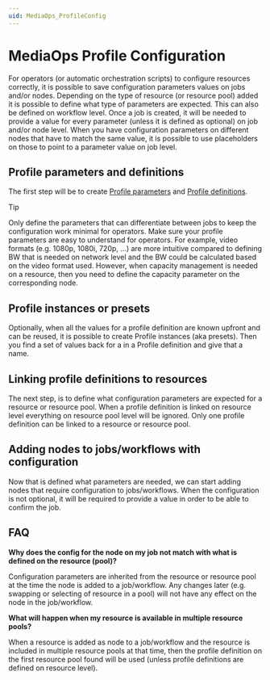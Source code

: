 ```yaml
---
uid: MediaOps_ProfileConfig
---
```


# MediaOps Profile Configuration

For operators (or automatic orchestration scripts) to configure resources correctly, it is possible to save configuration parameters values on jobs and/or nodes. Depending on the type of resource (or resource pool) added it is possible to define what type of parameters are expected. This can also be defined on workflow level. Once a job is created, it will be needed to provide a value for every parameter (unless it is defined as optional) on job and/or node level. When you have configuration parameters on different nodes that have to match the same value, it is possible to use placeholders on those to point to a parameter value on job level.

## Profile parameters and definitions

The first step will be to create [Profile parameters](https://docs.dataminer.services/user-guide/Standard_Apps/SRM/srm_concepts/srm_definitions.html#profile-parameter) and [Profile definitions](https://docs.dataminer.services/user-guide/Standard_Apps/SRM/srm_concepts/srm_definitions.html#profile-definition).

> [!TIP]
> Only define the parameters that can differentiate between jobs to keep the configuration work minimal for operators. Make sure your profile parameters are easy to understand for operators. For example, video formats (e.g. 1080p, 1080i, 720p, ...) are more intuitive compared to defining BW that is needed on network level and the BW could be calculated based on the video format used. However, when capacity management is needed on a resource, then you need to define the capacity parameter on the corresponding node.

## Profile instances or presets

Optionally, when all the values for a profile definition are known upfront and can be reused, it is possible to create Profile instances (aka presets). Then you find a set of values back for a in a Profile definition and give that a name.

## Linking profile definitions to resources

The next step, is to define what configuration parameters are expected for a resource or resource pool. When a profile definition is linked on resource level everything on resource pool level will be ignored. Only one profile definition can be linked to a resource or resource pool.

## Adding nodes to jobs/workflows with configuration

Now that is defined what parameters are needed, we can start adding nodes that require configuration to jobs/workflows. When the configuration is not optional, it will be required to provide a value in order to be able to confirm the job.

## FAQ

**Why does the config for the node on my job not match with what is defined on the resource (pool)?**

Configuration parameters are inherited from the resource or resource pool at the time the node is added to a job/workflow. Any changes later (e.g. swapping or selecting of resource in a pool) will not have any effect on the node in the job/workflow.

**What will happen when my resource is available in multiple resource pools?**

When a resource is added as node to a job/workflow and the resource is included in multiple resource pools at that time, then the profile definition on the first resource pool found will be used (unless profile definitions are defined on resource level).
